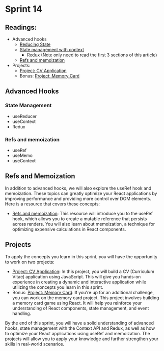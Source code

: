 # Sprint 14

## Readings:

- Advanced hooks
    - [Reducing State](https://www.theodinproject.com/lessons/node-path-react-new-reducing-state)
    - [State management with context](https://www.theodinproject.com/lessons/node-path-react-new-managing-state-with-the-context-api)
        - [Redux](https://blog.logrocket.com/understanding-redux-tutorial-examples/#introduction-redux) (Note only need to read the first 3 sections of this article)
    - [Refs and memoization](https://www.theodinproject.com/lessons/node-path-react-new-refs-and-memoization#the-useref-hook)
- Projects:
    - [Project: CV Application](https://www.theodinproject.com/lessons/node-path-javascript-cv-application)
    - Bonus: [Project: Memory Card](https://www.theodinproject.com/lessons/node-path-react-new-memory-card)

## Advanced Hooks

### State Management
   - useReducer
   - useContext
   - Redux
  
### Refs and memoization
 - useRef
 - useMemo
 - useContext



## Refs and Memoization

In addition to advanced hooks, we will also explore the useRef hook and memoization. These topics can greatly optimize your React applications by improving performance and providing more control over DOM elements. Here is a resource that covers these concepts:

- [Refs and memoization](https://www.theodinproject.com/lessons/node-path-react-new-refs-and-memoization#the-useref-hook): This resource will introduce you to the useRef hook, which allows you to create a mutable reference that persists across renders. You will also learn about memoization, a technique for optimizing expensive calculations in React components.

## Projects

To apply the concepts you learn in this sprint, you will have the opportunity to work on two projects:

- [Project: CV Application](https://www.theodinproject.com/lessons/node-path-javascript-cv-application): In this project, you will build a CV (Curriculum Vitae) application using JavaScript. This will give you hands-on experience in creating a dynamic and interactive application while utilizing the concepts you learn in this sprint.
- Bonus: [Project: Memory Card](https://www.theodinproject.com/lessons/node-path-react-new-memory-card): If you're up for an additional challenge, you can work on the memory card project. This project involves building a memory card game using React. It will help you reinforce your understanding of React components, state management, and event handling.

By the end of this sprint, you will have a solid understanding of advanced hooks, state management with the Context API and Redux, as well as how to optimize your React applications using useRef and memoization. The projects will allow you to apply your knowledge and further strengthen your skills in real-world scenarios.